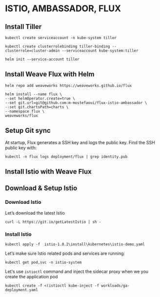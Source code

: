# ISTIO, AMBASSADOR, FLUX

## Install Tiller

```
kubectl create serviceaccount -n kube-system tiller
```

```
kubectl create clusterrolebinding tiller-binding --clusterrole=cluster-admin --serviceaccount kube-system:tiller
```

```
helm init --service-account tiller
```

## Install Weave Flux with Helm

```
helm repo add weaveworks https://weaveworks.github.io/flux
```

```
helm install --name flux \
--set helmOperator.create=true \
--set git.url=git@github.com:m-mostefaoui/flux-istio-ambassador \
--set git.chartsPath=charts \
--namespace flux \
weaveworks/flux
```

## Setup Git sync
At startup, Flux generates a SSH key and logs the public key. Find the SSH public key with:

```
kubectl -n flux logs deployment/flux | grep identity.pub
```

## Install Istio with Weave Flux


## Download & Setup Istio

### Download Istio

Let’s download the latest Istio
```
curl -L https://git.io/getLatestIstio | sh -
```

### Install Istio
```
kubectl apply -f  istio-1.0.2\install\kubernetes\istio-demo.yaml
```

Let’s make sure Istio related pods and services are running:

```
kubectl get pod,svc -n istio-system
```

Let's use `istioctl` command and inject the sidecar proxy when we you create the application pod

```
kubectl create -f <(istioctl kube-inject -f workloads/ga-deployment.yaml
```
